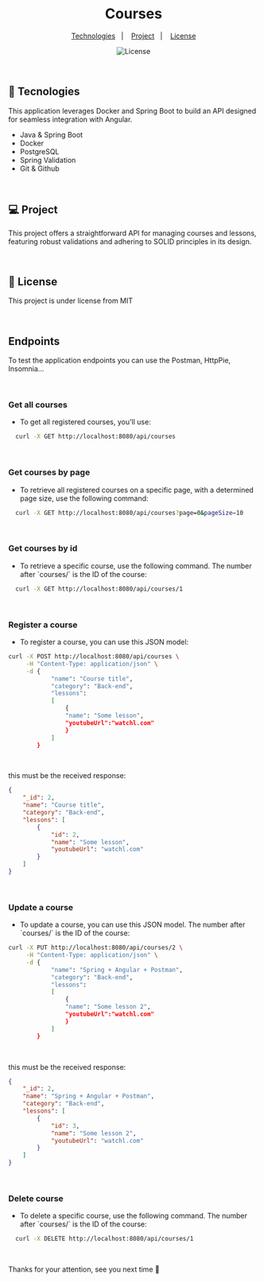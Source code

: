 <h1 align="center"> Courses </h1>
<p align="center">
  <a href="#-tecnologies">Technologies</a>&nbsp;&nbsp;&nbsp;|&nbsp;&nbsp;&nbsp;
  <a href="#-project">Project</a>&nbsp;&nbsp;&nbsp;|&nbsp;&nbsp;&nbsp;
  <a href="#memo-license">License</a>
  <p align="center">
  <img alt="License" src="https://img.shields.io/static/v1?label=license&message=MIT&color=49AA26&labelColor=000000">
</p>
</p>

<br>

## 🚀 Tecnologies

This application leverages Docker and Spring Boot to build an API designed for seamless integration with Angular.

- Java & Spring Boot
- Docker
- PostgreSQL
- Spring Validation
- Git & Github 

 <br>

## 💻 Project

This project offers a straightforward API for managing courses and lessons, featuring robust validations and adhering to SOLID principles in its design.

<br>

## :memo: License


This project is under license from MIT

<br>

## Endpoints 
<p>To test the application endpoints you can use the Postman, HttpPie, Insomnia...</p>

<br>

### Get all courses
 - <p> To get all registered courses, you'll use: </p>
 
```sh
  curl -X GET http://localhost:8080/api/courses
```

<br>

### Get courses by page
 - <p> To retrieve all registered courses on a specific page, with a determined page size, use the following command: </p>
 
```sh
  curl -X GET http://localhost:8080/api/courses?page=0&pageSize=10
```

<br>

### Get courses by id
 - <p> To retrieve a specific course, use the following command. The number after `courses/` is the ID of the course: </p>
 
```sh
  curl -X GET http://localhost:8080/api/courses/1
```

<br>

### Register a course
 - <p> To register a course, you can use this JSON model: </p>
 
```sh
curl -X POST http://localhost:8080/api/courses \
     -H "Content-Type: application/json" \
     -d {
            "name": "Course title",
            "category": "Back-end",
            "lessons":
            [
                {
                "name": "Some lesson",
                "youtubeUrl":"watchl.com"
                }
            ]
        }
```

<br>

<p> this must be the received response: </p>

```json
{
    "_id": 2,
    "name": "Course title",
    "category": "Back-end",
    "lessons": [
        {
            "id": 2,
            "name": "Some lesson",
            "youtubeUrl": "watchl.com"
        }
    ]
}
```

<br>

### Update a course
 - <p> To update a course, you can use this JSON model. The number after `courses/` is the ID of the course: </p>
 
```sh
curl -X PUT http://localhost:8080/api/courses/2 \
     -H "Content-Type: application/json" \
     -d {
            "name": "Spring + Angular + Postman",
            "category": "Back-end",
            "lessons":
            [
                {
                "name": "Some lesson 2",
                "youtubeUrl":"watchl.com"
                }
            ]
        }
```

<br>

<p> this must be the received response: </p>

```json
{
    "_id": 2,
    "name": "Spring + Angular + Postman",
    "category": "Back-end",
    "lessons": [
        {
            "id": 3,
            "name": "Some lesson 2",
            "youtubeUrl": "watchl.com"
        }
    ]
}
```

<br>

### Delete course
 - <p> To delete a specific course, use the following command. The number after `courses/` is the ID of the course: </p>
 
```sh
  curl -X DELETE http://localhost:8080/api/courses/1
```

<br>

<p>Thanks for your attention, see you next time 💜</p>

